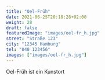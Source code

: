 ```yaml
---
title: "Oel-Früh"
date: 2021-06-25T20:18:28+02:00
weight: 28
draft: false
featuredImage: "images/oel-fr_h.jpg"
street: "Straße 123"
city: "12345 Hamburg"
tel: "040 123456"
images: ["images/oel-fr_h.jpg"]
---
```


Oel-Früh ist ein Kunstort
